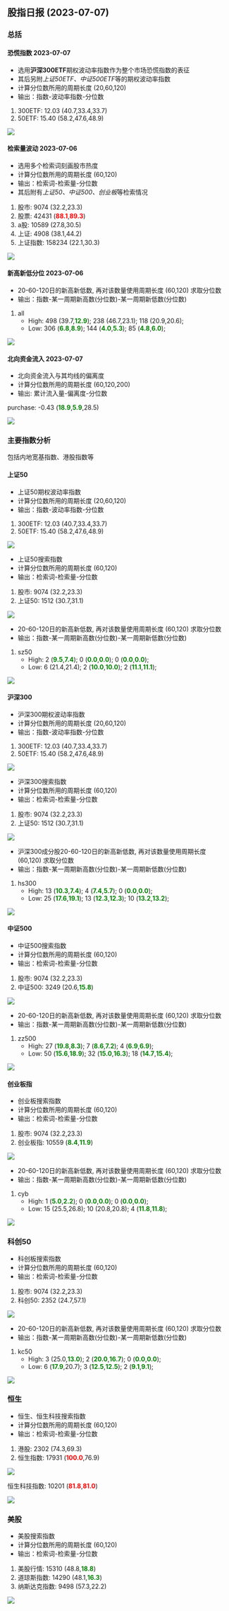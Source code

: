 
## 股指日报 (2023-07-07)

### 总括

#### 恐慌指数 2023-07-07

* 选用**沪深300ETF**期权波动率指数作为整个市场恐慌指数的表征
* 其后另附*上证50ETF、中证500ETF*等的期权波动率指数
* 计算分位数所用的周期长度 (20,60,120)
* 输出：指数-波动率指数-分位数

1. 300ETF:	12.03	(40.7,33.4,33.7)
1. 50ETF:	15.40	(58.2,47.6,48.9)

![](../data_save\data_img\qvix_day_300ETF_per.png)


#### 检索量波动 2023-07-06

* 选用多个检索词刻画股市热度
* 计算分位数所用的周期长度 (60,120)
* 输出：检索词-检索量-分位数
* 其后附有*上证50、中证500、创业板*等检索情况

1. 股市:   	  9074 (32.2,23.3)
1. 股票:   	 42431 (**<font color="red">88.1</font>**,**<font color="red">89.3</font>**)
1. a股:   	 10589 (27.8,30.5)
1. 上证:   	  4908 (38.1,44.2)
1. 上证指数: 	158234 (22.1,30.3)

![](../data_save\data_img\bday_SZZS.png)


#### 新高新低分位 2023-07-06

* 20-60-120日的新高新低数, 再对该数量使用周期长度 (60,120) 求取分位数
* 输出：指数-某一周期新高数(分位数)-某一周期新低数(分位数)

1. all
    - High: 498 (39.7,**<font color="green">12.9</font>**); 238 (46.7,23.1); 118 (20.9,20.6);
    - Low: 306 (**<font color="green">6.8</font>**,**<font color="green">8.9</font>**); 144 (**<font color="green">4.0</font>**,**<font color="green">5.3</font>**); 85 (**<font color="green">4.8</font>**,**<font color="green">6.0</font>**);

![](../data_save\data_img\hl_legu_all.png)

#### 北向资金流入 2023-07-07

* 北向资金流入与其均线的偏离度
* 计算分位数所用的周期长度 (60,120,200)
* 输出: 累计流入量-偏离度-分位数

purchase:	-0.43	(**<font color="green">18.9</font>**,**<font color="green">5.9</font>**,28.5)

![](../data_save\data_img\north_flow_bias_per.png)

### 主要指数分析

包括内地宽基指数、港股指数等

#### 上证50

* 上证50期权波动率指数
* 计算分位数所用的周期长度 (20,60,120)
* 输出：指数-波动率指数-分位数

1. 300ETF:	12.03	(40.7,33.4,33.7)
1. 50ETF:	15.40	(58.2,47.6,48.9)

![](../data_save\data_img\qvix_day_50ETF_per.png)

* 上证50搜索指数
* 计算分位数所用的周期长度 (60,120)
* 输出：检索词-检索量-分位数

1. 股市:   	  9074 (32.2,23.3)
1. 上证50: 	  1512 (30.7,31.1)

![](../data_save\data_img\bday_SZ50.png)

* 20-60-120日的新高新低数, 再对该数量使用周期长度 (60,120) 求取分位数
* 输出：指数-某一周期新高数(分位数)-某一周期新低数(分位数)

1. sz50
    - High: 2 (**<font color="green">9.5</font>**,**<font color="green">7.4</font>**); 0 (**<font color="green">0.0</font>**,**<font color="green">0.0</font>**); 0 (**<font color="green">0.0</font>**,**<font color="green">0.0</font>**);
    - Low: 6 (21.4,21.4); 2 (**<font color="green">10.0</font>**,**<font color="green">10.0</font>**); 2 (**<font color="green">11.1</font>**,**<font color="green">11.1</font>**);

![](../data_save\data_img\hl_legu_sz50.png)

#### 沪深300

* 沪深300期权波动率指数
* 计算分位数所用的周期长度 (20,60,120)
* 输出：指数-波动率指数-分位数

1. 300ETF:	12.03	(40.7,33.4,33.7)
1. 50ETF:	15.40	(58.2,47.6,48.9)

![](../data_save\data_img\qvix_day_300ETF_per.png)

* 沪深300搜索指数
* 计算分位数所用的周期长度 (60,120)
* 输出：检索词-检索量-分位数

1. 股市:   	  9074 (32.2,23.3)
1. 上证50: 	  1512 (30.7,31.1)

![](../data_save\data_img\bday_SZ50.png)

* 沪深300成分股20-60-120日的新高新低数, 再对该数量使用周期长度 (60,120) 求取分位数
* 输出：指数-某一周期新高数(分位数)-某一周期新低数(分位数)

1. hs300
    - High: 13 (**<font color="green">10.3</font>**,**<font color="green">7.4</font>**); 4 (**<font color="green">7.4</font>**,**<font color="green">5.7</font>**); 0 (**<font color="green">0.0</font>**,**<font color="green">0.0</font>**);
    - Low: 25 (**<font color="green">17.6</font>**,**<font color="green">19.1</font>**); 13 (**<font color="green">12.3</font>**,**<font color="green">12.3</font>**); 10 (**<font color="green">13.2</font>**,**<font color="green">13.2</font>**);

![](../data_save\data_img\hl_legu_hs300.png)

#### 中证500

* 中证500搜索指数
* 计算分位数所用的周期长度 (60,120)
* 输出：检索词-检索量-分位数

1. 股市:   	  9074 (32.2,23.3)
1. 中证500:	  3249 (20.6,**<font color="green">15.8</font>**)

![](../data_save\data_img\bday_ZZ500.png)

* 20-60-120日的新高新低数, 再对该数量使用周期长度 (60,120) 求取分位数
* 输出：指数-某一周期新高数(分位数)-某一周期新低数(分位数)

1. zz500
    - High: 27 (**<font color="green">19.8</font>**,**<font color="green">8.3</font>**); 7 (**<font color="green">8.6</font>**,**<font color="green">7.2</font>**); 4 (**<font color="green">6.9</font>**,**<font color="green">6.9</font>**);
    - Low: 50 (**<font color="green">15.6</font>**,**<font color="green">18.9</font>**); 32 (**<font color="green">15.0</font>**,**<font color="green">16.3</font>**); 18 (**<font color="green">14.7</font>**,**<font color="green">15.4</font>**);

![](../data_save\data_img\hl_legu_zz500.png)

#### 创业板指

* 创业板搜索指数
* 计算分位数所用的周期长度 (60,120)
* 输出：检索词-检索量-分位数

1. 股市:   	  9074 (32.2,23.3)
1. 创业板指: 	 10559 (**<font color="green">8.4</font>**,**<font color="green">11.9</font>**)

![](../data_save\data_img\bday_399006.png)

* 20-60-120日的新高新低数, 再对该数量使用周期长度 (60,120) 求取分位数
* 输出：指数-某一周期新高数(分位数)-某一周期新低数(分位数)

1. cyb
    - High: 1 (**<font color="green">5.0</font>**,**<font color="green">2.2</font>**); 0 (**<font color="green">0.0</font>**,**<font color="green">0.0</font>**); 0 (**<font color="green">0.0</font>**,**<font color="green">0.0</font>**);
    - Low: 15 (25.5,26.8); 10 (20.8,20.8); 4 (**<font color="green">11.8</font>**,**<font color="green">11.8</font>**);

![](../data_save\data_img\hl_legu_cyb.png)

### 科创50

* 科创板搜索指数
* 计算分位数所用的周期长度 (60,120)
* 输出：检索词-检索量-分位数

1. 股市:   	  9074 (32.2,23.3)
1. 科创50: 	  2352 (24.7,57.1)

![](../data_save\data_img\bday_KC50.png)

* 20-60-120日的新高新低数, 再对该数量使用周期长度 (60,120) 求取分位数
* 输出：指数-某一周期新高数(分位数)-某一周期新低数(分位数)

1. kc50
    - High: 3 (25.0,**<font color="green">13.0</font>**); 2 (**<font color="green">20.0</font>**,**<font color="green">16.7</font>**); 0 (**<font color="green">0.0</font>**,**<font color="green">0.0</font>**);
    - Low: 6 (**<font color="green">17.9</font>**,20.7); 3 (**<font color="green">12.5</font>**,**<font color="green">12.5</font>**); 2 (**<font color="green">9.1</font>**,**<font color="green">9.1</font>**);

![](../data_save\data_img\hl_legu_kc50.png)

### 恒生

* 恒生、恒生科技搜索指数
* 计算分位数所用的周期长度 (60,120)
* 输出：检索词-检索量-分位数

1. 港股:   	  2302 (74.3,69.3)
1. 恒生指数: 	 17931 (**<font color="red">100.0</font>**,76.9)

![](../data_save\data_img\bday_HSI.png)

恒生科技指数:	 10201 (**<font color="red">81.8</font>**,**<font color="red">81.0</font>**)

![](../data_save\data_img\bday_HSTECH.png)


### 美股

* 美股搜索指数
* 计算分位数所用的周期长度 (60,120)
* 输出：检索词-检索量-分位数

1. 美股行情: 	 15310 (48.8,**<font color="green">18.8</font>**)
1. 道琼斯指数:	 14290 (48.1,**<font color="green">16.3</font>**)
1. 纳斯达克指数:	  9498 (57.3,22.2)

![](../data_save\data_img\bday_IXIC.png)

